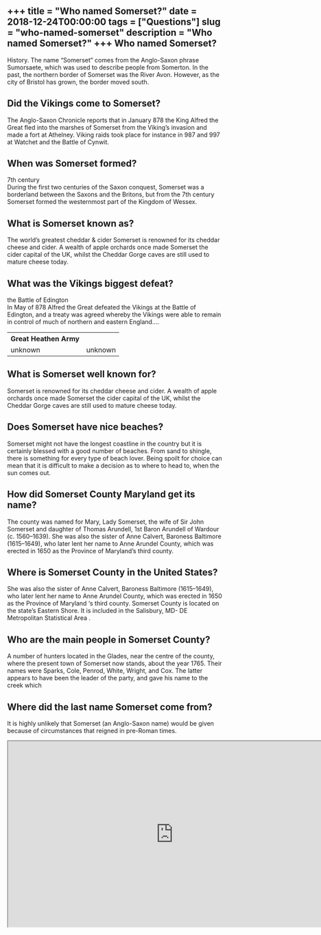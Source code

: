 +++
title = "Who named Somerset?"
date = 2018-12-24T00:00:00
tags = ["Questions"]
slug = "who-named-somerset"
description = "Who named Somerset?"
+++
Who named Somerset?
-------------------

History. The name “Somerset” comes from the Anglo-Saxon phrase Sumorsaete, which was used to describe people from Somerton. In the past, the northern border of Somerset was the River Avon. However, as the city of Bristol has grown, the border moved south.

Did the Vikings come to Somerset?
---------------------------------

The Anglo-Saxon Chronicle reports that in January 878 the King Alfred the Great fled into the marshes of Somerset from the Viking’s invasion and made a fort at Athelney. Viking raids took place for instance in 987 and 997 at Watchet and the Battle of Cynwit.

When was Somerset formed?
-------------------------

7th century  
During the first two centuries of the Saxon conquest, Somerset was a borderland between the Saxons and the Britons, but from the 7th century Somerset formed the westernmost part of the Kingdom of Wessex.

What is Somerset known as?
--------------------------

The world’s greatest cheddar &amp; cider Somerset is renowned for its cheddar cheese and cider. A wealth of apple orchards once made Somerset the cider capital of the UK, whilst the Cheddar Gorge caves are still used to mature cheese today.

What was the Vikings biggest defeat?
------------------------------------

the Battle of Edington  
In May of 878 Alfred the Great defeated the Vikings at the Battle of Edington, and a treaty was agreed whereby the Vikings were able to remain in control of much of northern and eastern England….

<table><tr><th>Great Heathen Army</th></tr><tr><td>unknown</td><td>unknown</td></tr></table>

What is Somerset well known for?
--------------------------------

Somerset is renowned for its cheddar cheese and cider. A wealth of apple orchards once made Somerset the cider capital of the UK, whilst the Cheddar Gorge caves are still used to mature cheese today.

Does Somerset have nice beaches?
--------------------------------

Somerset might not have the longest coastline in the country but it is certainly blessed with a good number of beaches. From sand to shingle, there is something for every type of beach lover. Being spoilt for choice can mean that it is difficult to make a decision as to where to head to, when the sun comes out.

How did Somerset County Maryland get its name?
----------------------------------------------

The county was named for Mary, Lady Somerset, the wife of Sir John Somerset and daughter of Thomas Arundell, 1st Baron Arundell of Wardour (c. 1560–1639). She was also the sister of Anne Calvert, Baroness Baltimore (1615–1649), who later lent her name to Anne Arundel County, which was erected in 1650 as the Province of Maryland’s third county.

Where is Somerset County in the United States?
----------------------------------------------

She was also the sister of Anne Calvert, Baroness Baltimore (1615–1649), who later lent her name to Anne Arundel County, which was erected in 1650 as the Province of Maryland ‘s third county. Somerset County is located on the state’s Eastern Shore. It is included in the Salisbury, MD- DE Metropolitan Statistical Area .

Who are the main people in Somerset County?
-------------------------------------------

A number of hunters located in the Glades, near the centre of the county, where the present town of Somerset now stands, about the year 1765. Their names were Sparks, Cole, Penrod, White, Wright, and Cox. The latter appears to have been the leader of the party, and gave his name to the creek which

Where did the last name Somerset come from?
-------------------------------------------

It is highly unlikely that Somerset (an Anglo-Saxon name) would be given because of circumstances that reigned in pre-Roman times.

<iframe allow="accelerometer; autoplay; clipboard-write; encrypted-media; gyroscope; picture-in-picture" allowfullscreen="" class="__youtube_prefs__  epyt-is-override  no-lazyload" data-no-lazy="1" data-origheight="433" data-origwidth="770" data-skipgform_ajax_framebjll="" height="433" id="_ytid_75430" loading="lazy" src="https://www.youtube.com/embed/_kFr_zknmiA?enablejsapi=1&autoplay=0&cc_load_policy=0&cc_lang_pref=&iv_load_policy=1&loop=0&modestbranding=0&rel=1&fs=1&playsinline=0&autohide=2&theme=dark&color=red&controls=1&" title="YouTube player" width="770"></iframe>